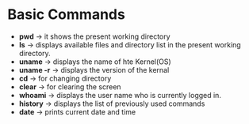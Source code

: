 # Basic Commands

- **pwd** -> it shows the present working directory
- **ls** -> displays available files and directory list in the present working directory.
- **uname** -> displays the name of hte Kernel(OS)
- **uname -r** -> displays the version of the kernal
- **cd** -> for changing directory
- **clear** -> for clearing the screen
- **whoami** -> displays the user name who is currently logged in.
- **history** -> displays the list of previously used commands
- **date** -> prints current date and time 
